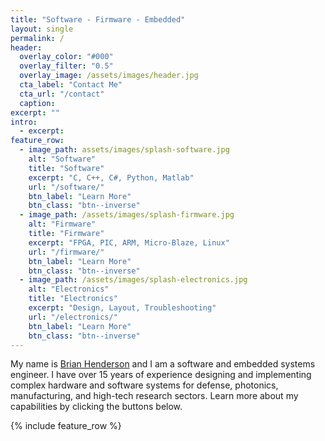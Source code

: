 ```yaml
---
title: "Software - Firmware - Embedded"
layout: single
permalink: /
header:
  overlay_color: "#000"
  overlay_filter: "0.5"
  overlay_image: /assets/images/header.jpg
  cta_label: "Contact Me"
  cta_url: "/contact"
  caption: 
excerpt: ""
intro: 
  - excerpt: 
feature_row:
  - image_path: assets/images/splash-software.jpg
    alt: "Software"
    title: "Software"
    excerpt: "C, C++, C#, Python, Matlab"
    url: "/software/"
    btn_label: "Learn More"
    btn_class: "btn--inverse"
  - image_path: /assets/images/splash-firmware.jpg
    alt: "Firmware"
    title: "Firmware"
    excerpt: "FPGA, PIC, ARM, Micro-Blaze, Linux"
    url: "/firmware/"
    btn_label: "Learn More"
    btn_class: "btn--inverse"
  - image_path: /assets/images/splash-electronics.jpg
    alt: "Electronics"
    title: "Electronics"
    excerpt: "Design, Layout, Troubleshooting"
    url: "/electronics/"
    btn_label: "Learn More"
    btn_class: "btn--inverse"
---
```


My name is [Brian Henderson](/about) and I am a software and embedded systems engineer. I have over 15 years of experience designing and implementing complex hardware and software systems for defense, photonics, manufacturing, and high-tech research sectors. Learn more about my capabilities by clicking the buttons below.

{% include feature_row %}
